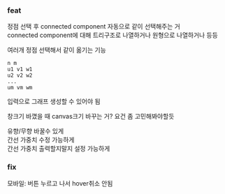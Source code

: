 ### feat
정점 선택 후 connected component 자동으로 같이 선택해주는 거   
connected component에 대해 트리구조로 나열하거나 원형으로 나열하거나 등등   

여러개 정점 선택해서 같이 옮기는 기능   

```
n m
u1 v1 w1
u2 v2 w2
...
um vm wm
```
입력으로 그래프 생성할 수 있어야 됨   

창크기 바꼈을 때 canvas크기 바꾸는 거? 요건 좀 고민해봐야할듯   


유향/무향 바꿀수 있게   
간선 가중치 수정 가능하게   
간선 가중치 출력할지말지 설정 가능하게   

### fix
모바일: 버튼 누르고 나서 hover취소 안됨